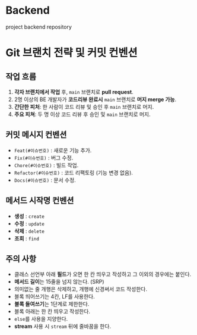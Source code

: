 # Backend
project backend repository

# Git 브랜치 전략 및 커밋 컨벤션

## 작업 흐름

1. **각자 브랜치에서 작업** 후, `main` 브랜치로 **pull request**.
2. 2명 이상의 BE 개발자가 **코드리뷰 완료시** `main` 브랜치로 **머지 merge 가능**.
3. **간단한 피처**: 한 사람이 코드 리뷰 및 승인 후 `main` 브랜치로 머지.
4. **주요 피쳐**: 두 명 이상 코드 리뷰 후 승인 및 `main` 브랜치로 머지.

## 커밋 메시지 컨벤션

- `Feat(#이슈번호)` : 새로운 기능 추가.
- `Fix(#이슈번호)` : 버그 수정.
- `Chore(#이슈번호)` : 빌드 작업.
- `Refactor(#이슈번호)` : 코드 리팩토링 (기능 변경 없음).
- `Docs(#이슈번호)` : 문서 수정.

## 메서드 시작명 컨벤션

- **생성** : `create`
- **수정** : `update`
- **삭제** : `delete`
- **조회** : `find`

## 주의 사항

- 클래스 선언부 아래 **필드**가 오면 한 칸 띄우고 작성하고 그 이외의 경우에는 붙인다.
- **메서드 길이**는 15줄을 넘지 않는다. (SRP)
- 의미없는 줄 개행은 삭제하고, 개행에 신경써서 코드 작성한다.
- 블록 띄어쓰기는 4칸, LF를 사용한다.
- **블록 들여쓰기**는 1단계로 제한한다.
- 블록 아래는 한 칸 띄우고 작성한다.
- `else`를 사용을 지양한다.
- **stream** 사용 시 `stream` 뒤에 줄바꿈을 한다.

